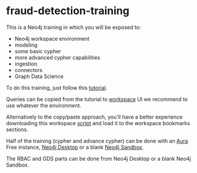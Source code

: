 # fraud-detection-training

This is a Neo4j training in which you will be exposed to:

- Neo4j workspace environment
- modeling
- some basic cypher
- more advanced cypher capabilities
- ingestion
- connectors
- Graph Data Science

To do this training, just follow this [tutorial](./queries/fraud_detection_with_neo4j.md).

Queries can be copied from the tutorial to [workspace](https://workspace-preview.neo4j.io/) UI we recommend to use whatever the environment.

Alternatively to the copy/paste approach, you'll have a better experience downloading this workspace [script](./queries/queries_for_aura_workspace.csv) and load it to the workspace bookmarks sections.

Half of the training (cypher and advance cypher) can be done with an [Aura](https://console.neo4j.io/) Free instance, [Neo4j Desktop](https://neo4j.com/download/) or a blank [Neo4j Sandbox](https://neo4j.com/sandbox/).

The RBAC and GDS parts can be done from Neo4j Desktop or a blank Neo4j Sandbox.